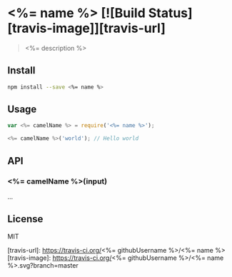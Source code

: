 # <%= name %> [![Build Status][travis-image]][travis-url]

  > <%= description %>

## Install

```sh
npm install --save <%= name %>
```

## Usage

```js
var <%= camelName %> = require('<%= name %>');

<%= camelName %>('world'); // Hello world
```

## API

### <%= camelName %>(input)

  ...

## License

  MIT

[travis-url]: https://travis-ci.org/<%= githubUsername %>/<%= name %>
[travis-image]: https://travis-ci.org/<%= githubUsername %>/<%= name %>.svg?branch=master

